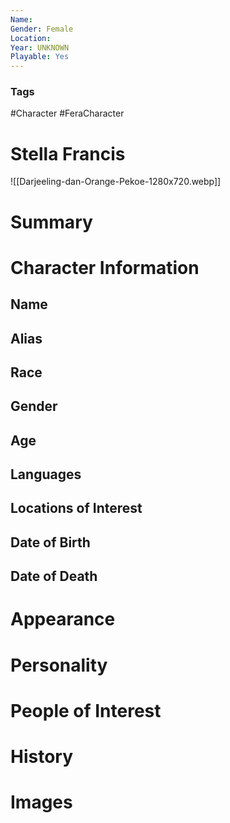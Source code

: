 ```yaml
---
Name: 
Gender: Female
Location: 
Year: UNKNOWN
Playable: Yes
---
```


### Tags
#Character #FeraCharacter 

# Stella Francis
![[Darjeeling-dan-Orange-Pekoe-1280x720.webp]]

# Summary


# Character Information

## Name

## Alias

## Race

## Gender

## Age

## Languages

## Locations of Interest

## Date of Birth

## Date of Death

# Appearance

# Personality

# People of Interest

# History

# Images
